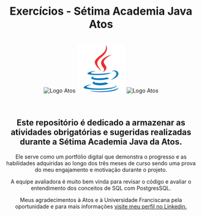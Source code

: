 <p align="center">
  
<h1 align="center"> Exercícios - Sétima Academia Java Atos </h1><br>

<div align="center">
    <img alt="Logo Atos" width="25%" src="https://atos.net/content/assets/global-images/atos-logo-blue-2023.svg">
    <img alt="Java" width="25%" src="https://raw.githubusercontent.com/devicons/devicon/master/icons/java/java-original.svg">
    <img alt="Logo Atos" width="25%" src="https://site.ufn.edu.br/img/marcaUFN.6b48e203.png">
<div><br><br>
  
<h2>Este repositório é dedicado a armazenar as atividades obrigatórias e sugeridas realizadas durante a Sétima Academia Java da Atos.</h2> 

<p>
Ele serve como um portfólio digital que demonstra o progresso e as habilidades adquiridas ao longo dos três meses de curso sendo uma prova do meu engajamento e motivação durante o projeto.

A equipe avaliadora é muito bem vinda para revisar o código e avaliar o entendimento dos conceitos de SQL com PostgresSQL.
</p>

<p>
Meus agradecimentos à Atos e à Universidade Franciscana pela oportunidade e para mais informações <a href="https://www.linkedin.com/in/gabriel-setznagl/">visite meu perfil no Linkedin.</a>
</p>
